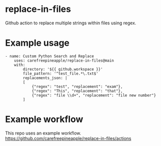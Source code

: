 # replace-in-files
Github action to replace multiple strings within files using regex.

# Example usage
```
- name: Custom Python Search and Replace
    uses: carefreepineapple/replace-in-files@main
    with:
        directory: '${{ github.workspace }}'
        file_pattern: '^test_file.*\.txt$'
        replacements_json: |
        [
            {"regex": "test", "replacement": "exam"},
            {"regex": "This", "replacement": "that"},
            {"regex": "file \\d+", "replacement": "file new number"}
        ]
```

# Example workflow
This repo uses an example workflow. https://github.com/carefreepineapple/replace-in-files/actions